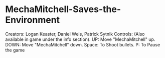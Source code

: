 MechaMitchell-Saves-the-Environment
===================================

Creators: Logan Keaster, Daniel Weis, Patrick Sytnik
Controls: (Also available in game under the info section).
UP: Move "MechaMitchell" up.
DOWN: Move "MechaMitchell" down.
Space: To Shoot bullets.
P: To Pause the game